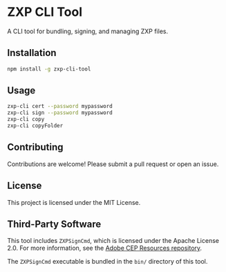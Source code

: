 # ZXP CLI Tool

A CLI tool for bundling, signing, and managing ZXP files.

## Installation

```bash
npm install -g zxp-cli-tool
```

## Usage

```bash
zxp-cli cert --password mypassword
zxp-cli sign --password mypassword
zxp-cli copy
zxp-cli copyFolder
```

## Contributing

Contributions are welcome! Please submit a pull request or open an issue.

## License

This project is licensed under the MIT License.

## Third-Party Software

This tool includes `ZXPSignCmd`, which is licensed under the Apache License 2.0. For more information, see the [Adobe CEP Resources repository](https://github.com/Adobe-CEP/CEP-Resources).

The `ZXPSignCmd` executable is bundled in the `bin/` directory of this tool.
